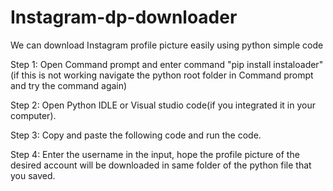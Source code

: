 # Instagram-dp-downloader
We can download Instagram profile picture easily using python simple code

Step 1: Open Command prompt and enter command "pip install instaloader" (if this is not working navigate the python root folder in Command prompt and try the command again)

Step 2: Open Python IDLE or Visual studio code(if you integrated it in your computer).

Step 3: Copy and paste the following code and run the code.

Step 4: Enter the username in the input, hope the profile picture of the desired account will be downloaded in same folder of the python file that you saved.
